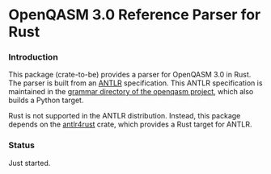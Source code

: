 # OpenQASM 3.0 Reference Parser for Rust

### Introduction

This package (crate-to-be) provides a parser for OpenQASM 3.0
in Rust. The parser is built from an [ANTLR](https://www.antlr.org/)
specification. This ANTLR specification is maintained in
the [grammar directory of the openqasm project](https://github.com/openqasm/openqasm/tree/main/source/grammar),
which also builds a Python target.

Rust is not supported in the ANTLR distribution.
Instead, this package depends on the [antlr4rust](https://github.com/rrevenantt/antlr4rust) crate, which
provides a Rust target for ANTLR.

### Status

Just started.

